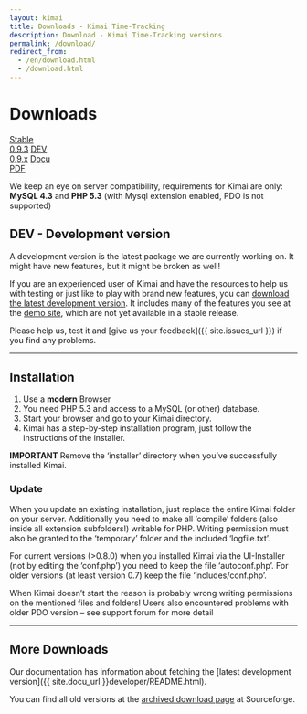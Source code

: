 ```yaml
---
layout: kimai
title: Downloads - Kimai Time-Tracking
description: Download - Kimai Time-Tracking versions
permalink: /download/
redirect_from:
  - /en/download.html
  - /download.html
---
```


# Downloads

<section id="downloads">
      <a href="{{ site.stable_url }}"><span>Stable<br/>0.9.3</span></a>
      <a href="https://github.com/kimai/kimai/zipball/master"><span>DEV<br/>0.9.x</span></a>
      <a href="https://github.com/kimai/manuals/raw/master/documentation.pdf"><span>Docu<br/>PDF</span></a>
</section>
<div class="clearleft"></div>

We keep an eye on server compatibility, requirements for Kimai are only:
<br/>**MySQL 4.3** and **PHP 5.3** (with Mysql extension enabled, PDO is not supported)

<div class="clearleft"></div>

## DEV - Development version

A development version is the latest package we are currently working on. 
It might have new features, but it might be broken as well!

If you are an experienced user of Kimai and have the resources to help us with testing or just like to play with brand new features,
you can [download the latest development version](https://github.com/kimai/kimai/zipball/master).
It includes many of the features you see at the [demo site](/en/demo.html), which are not yet available in a stable release.

Please help us, test it and [give us your feedback]({{ site.issues_url }}) if you find any problems.

* * *

## Installation

1.  Use a **modern** Browser
2.  You need PHP 5.3 and access to a MySQL (or other) database.
3.  Start your browser and go to your Kimai directory.
4.  Kimai has a step-by-step installation program, just follow the instructions of the installer.

**IMPORTANT** Remove the ‘installer’ directory when you’ve successfully installed Kimai.

### Update

When you update an existing installation, just replace the entire Kimai folder on your server. Additionally you need to make all ‘compile’ folders (also inside all extension subfolders!) writable for PHP. Writing permission must also be granted to the ‘temporary’ folder and the included ‘logfile.txt’.

For current versions (&gt;0.8.0) when you installed Kimai via the UI-Installer (not by  editing the ‘conf.php’) you need to keep the file  ‘autoconf.php’. For older versions (at least version 0.7) keep the file ‘includes/conf.php’.

When Kimai doesn’t start the reason is probably wrong writing permissions on the mentioned files and folders! Users also encountered problems with older PDO version – see support forum for more detail

* * *

## More Downloads

Our documentation has information about fetching the [latest development version]({{ site.docu_url }}developer/README.html).

You can find all old versions at the [archived download page](https://sourceforge.net/projects/kimai/files/) at Sourceforge.

